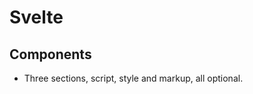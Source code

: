 # Svelte

## Components

- Three sections, script, style and markup, all optional.

### <script>
  
- JavaScript that runs when component instance is created.
- Top-level variables declared and imports are accessible from component markup.
  
#### export creates a component prop
  
https://svelte.dev/docs#component-format-script-2-assignments-are-reactive
  
- The `export` keyword makes a variable a **prop** (property) which is accessible to component _consumers_.
- In Svelte _development mode_, a warning shows if no intial value is set and the consumer doesn't set one either.
- An exported `const`, `class` or `function` is readonly from outside the component.
- Functions are valid as prop values.
- Readonly props can be accessed as properties on the element, tied to the component using `bind:this` syntax.
- You can use reserved words as prop names, like `class`.

More info on that bind thing: https://svelte.dev/docs#template-syntax-component-directives-bind-this
  
#### Assignments are 'reactive'

https://svelte.dev/docs#component-format-script-2-assignments-are-reactive
  
- When you assign to a locally declare variable triggers a re-render.
- With arrays, using `.push()` and `.splice()` won't trigger, an assignment is needed.
- Svelte's `<script>` blocks only run on instantiation but function bodies obviously run whenever called.
  
More info on that array thing: https://svelte.dev/tutorial/updating-arrays-and-objects
  
#### $: marked a statement as reactive

https://svelte.dev/docs#component-format-script-3-$-marks-a-statement-as-reactive
  
- Any top-level statement can be made reactive with `$:` (JS label syntax) prefix.
- Reactive statements run after other script code and before the markup is rendered, whenever the values they depend on change.
- `$: document.title = title;` this will update whenever `title` prop changes.
- Only values which _directly_ appear in the `$:` statement will become reactive.
- Reactive blocks are ordered via static analysis at compile time: it's dumb and doesn't look inside/through functions.
- Order does matter and manual ordering is needed if functions obscure dependencies.
- If you're just assigning to a variable, you can skip declaring it `let x;` and Svelte will do it.
  
More info on JS label syntax: https://developer.mozilla.org/en-US/docs/Web/JavaScript/Reference/Statements/label

#### Prefix stores with $ to access their values

https://svelte.dev/docs#component-format-script-4-prefix-stores-with-$-to-access-their-values
  
- A store is an object that allows reactive access to a value via a simple _store contract_.
- The `svelte/store` module contains minimal store implementations which fulfil this contract.
- When you have a reference to a store, access its value inside a component by prefixing with `$`.
- Assignments to `$`-prefixed variables require it is `writable` and calls the store's `.set(...)` method.
- Stores must be declared at the top level.
  
```JavaScript
<script>
	import { writable } from 'svelte/store';

	const count = writable(0);
	console.log($count); // logs 0

	count.set(1);
	console.log($count); // logs 1

	$count = 2;
	console.log($count); // logs 2
</script>
```
  
#### Store contract

https://svelte.dev/docs#component-format-script-4-prefix-stores-with-$-to-access-their-values-store-contract
  
```JavaScript
  store = { subscribe: (subscription: (value: any) => void) => (() => void), set?: (value: any) => void }
```

- Create your own without `svelte/store` by implementing the contract.
- Must contain `.subscribe(subscriptionFunction)` method taking a function which must be immediately called with the store's current value.
- "All" of the store's subscription functions must be called whenever the value changes.
- The `.subscribe(...)` method must return an unsubscribe function, which must stop its subscription and never call its sub function again.
- A store can have a `.set(...)` method taking a new value and calls all the subscription functions synchronously.
- For RxJS compat, the `.subscribe(...)` method is also allowed to return an object with an `.unsubscribe(...)` method.
  
### <script context="module">
	
https://svelte.dev/docs#component-format-script-context-module
	
- A `<script>` with `context="module"` runs once when the module first evaluates, rather than for each component instance.
- Values declared in this block are accessible from a regular `<script>` (and the component markup) but not vice versa.
- Any `exports` in this block will become exports of the compiled module.
- No `export default`.
	
### <style>
	
https://svelte.dev/docs#component-format-style
	
- CSS is scoped to that component (Svelte prepends a class).
- Wrap like this `:global(body)` to apply globally.
- Note the `keyframes` syntax, too.
	
```CSS
<style>
:global(body) {
	/* this will apply to <body> */
	margin: 0;
}

div :global(strong) {
	/* this will apply to all <strong> elements, in any
		 component, that are inside <div> elements belonging
		 to this component */
	color: goldenrod;
}

p:global(.red) {
	/* this will apply to all <p> elements belonging to this 
		 component with a class of red, even if class="red" does
		 not initially appear in the markup, and is instead 
		 added at runtime. This is useful when the class 
		 of the element is dynamically applied, for instance 
		 when updating the element's classList property directly. */
}
	
@keyframes -global-my-animation-name {...}
</style>
```

- Only one `<style>` top level per component.
- Can nest like so:
	
```html
<div>
<style>
	/* this style tag will be inserted as-is */
	div {
		/* this will apply to all `<div>` elements in the DOM */
		color: red;
	}
</style>
</div>
```

**Note** - nested styles are inserted verbatim.

### Template Syntax

